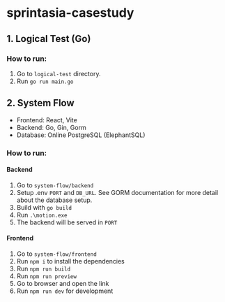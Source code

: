 # sprintasia-casestudy

## 1. Logical Test (Go)
### How to run: 
1. Go to `logical-test` directory.
2. Run `go run main.go`

## 2. System Flow
- Frontend: React, Vite
- Backend: Go, Gin, Gorm
- Database: Online PostgreSQL (ElephantSQL)
### How to run:

#### Backend
1. Go to `system-flow/backend`
2. Setup .env `PORT` and `DB_URL`. See GORM documentation for more detail about the database setup.
2. Build with `go build`
3. Run `.\motion.exe`
4. The backend will be served in `PORT`

#### Frontend
1. Go to `system-flow/frontend`
2. Run `npm i` to install the dependencies
3. Run `npm run build`
4. Run `npm run preview`
5. Go to browser and open the link
6. Run `npm run dev` for development
